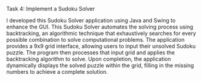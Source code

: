 Task 4: Implement a Sudoku Solver

  I developed this Sudoku Solver application using Java and Swing to enhance the GUI. This Sudoku Solver automates the solving process using backtracking, an algorithmic technique that exhaustively searches for every possible combination to solve computational problems.  The application provides a 9x9 grid interface, allowing users to input their unsolved Sudoku puzzle. The program then processes that input grid and applies the backtracking algorithm to solve. Upon completion, the application dynamically displays the solved puzzle within the grid, filling in the missing numbers to achieve a complete solution.
